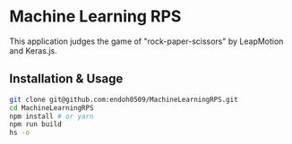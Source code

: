 # Machine Learning RPS

This application judges the game of "rock-paper-scissors" by LeapMotion and Keras.js.

## Installation & Usage

```bash
git clone git@github.com:endoh0509/MachineLearningRPS.git
cd MachineLearningRPS
npm install # or yarn
npm run build
hs -o
```
